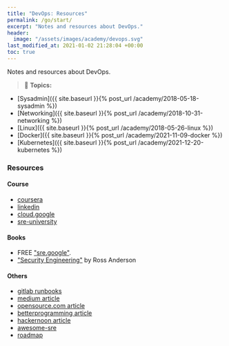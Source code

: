 ```yaml
---
title: "DevOps: Resources"
permalink: /go/start/
excerpt: "Notes and resources about DevOps."
header:
  image: "/assets/images/academy/devops.svg"
last_modified_at: 2021-01-02 21:28:04 +00:00
toc: true
---
```


Notes and resources about DevOps.

> :blue_book: **Topics:**
* [Sysadmin]({{ site.baseurl }}{% post_url /academy/2018-05-18-sysadmin %})
* [Networking]({{ site.baseurl }}{% post_url /academy/2018-10-31-networking %})
* [Linux]({{ site.baseurl }}{% post_url /academy/2018-05-26-linux %})
* [Docker]({{ site.baseurl }}{% post_url /academy/2021-11-09-docker %})
* [Kubernetes]({{ site.baseurl }}{% post_url /academy/2021-12-20-kubernetes %})

### Resources

#### Course

* [coursera](https://www.coursera.org/learn/site-reliability-engineering-slos)
* [linkedin](https://linkedin.github.io/school-of-sre/)
* [cloud.google](https://cloud.google.com/blog/products/operations/on-the-road-to-sre-with-cloud-operations-sandbox)
* [sre-university](https://github.com/andrealmar/sre-university)

#### Books
* FREE ["sre.google"](https://sre.google/books/).
* ["Security Engineering"](http://www.cl.cam.ac.uk/~rja14/book.html) by Ross Anderson

#### Others
* [gitlab runbooks](https://gitlab.com/gitlab-com/runbooks/)
* [medium article](https://medium.com/@alexbmeng/site-reliability-engineering-principals-fd52229bfcd6)
* [opensource.com article](https://opensource.com/article/18/10/sre-startup)
* [betterprogramming article](https://betterprogramming.pub/measuring-site-reliability-9745617d206c)
* [hackernoon article](https://hackernoon.com/so-you-want-to-be-an-sre-34e832357a8c)
* [awesome-sre](https://github.com/dastergon/awesome-sre)
* [roadmap](https://roadmap.sh/devops)
